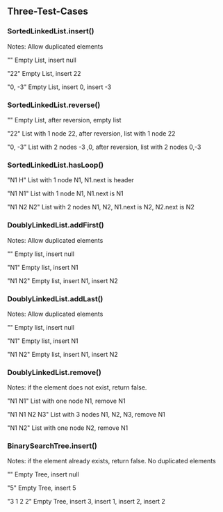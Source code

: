 ## Three-Test-Cases

### SortedLinkedList.insert() 

Notes: Allow duplicated elements

""          Empty List, insert null     

"22"        Empty List, insert 22         

"0, -3"     Empty List, insert 0, insert -3

### SortedLinkedList.reverse()

""          Empty List, after reversion, empty list        

"22"        List with 1 node 22, after reversion, list with 1 node 22    

"0, -3"     List with 2 nodes -3 ,0, after reversion, list with 2 nodes 0,-3

### SortedLinkedList.hasLoop()


"N1 H"       List with 1 node N1, N1.next is header

"N1 N1"      List with 1 node N1, N1.next is N1

"N1 N2 N2"   List with 2 nodes N1, N2, N1.next is N2, N2.next is N2

### DoublyLinkedList.addFirst() 

Notes: Allow duplicated elements

""           Empty list, insert null

"N1"         Empty list, insert N1

"N1 N2"      Empty list, insert N1, insert N2

### DoublyLinkedList.addLast()

Notes: Allow duplicated elements

""           Empty list, insert null

"N1"         Empty list, insert N1

"N1 N2"      Empty list, insert N1, insert N2

### DoublyLinkedList.remove()

Notes: if the element does not exist, return false. 

"N1 N1"      List with one node N1, remove N1

"N1 N1 N2 N3" List with 3 nodes N1, N2, N3, remove N1

"N1 N2"      List with one node N2, remove N1

###  BinarySearchTree.insert() 

Notes: if the element already exists, return false. No duplicated elements


""           Empty Tree, insert null

"5"          Empty Tree, insert 5

"3 1 2 2"    Empty Tree, insert 3, insert 1, insert 2, insert 2 


